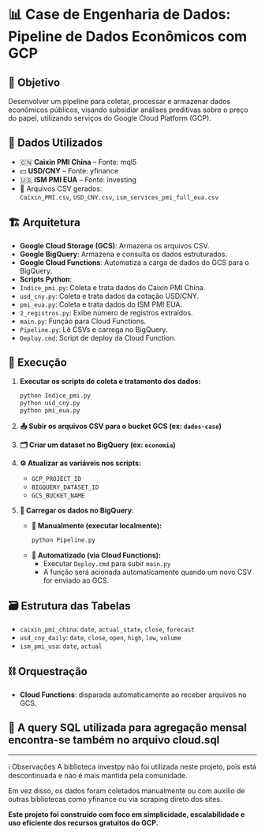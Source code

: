 # 📊 Case de Engenharia de Dados: Pipeline de Dados Econômicos com GCP

## 🎯 Objetivo

Desenvolver um pipeline para coletar, processar e armazenar dados econômicos públicos, visando subsidiar análises preditivas sobre o preço do papel, utilizando serviços do Google Cloud Platform (GCP).

## 📁 Dados Utilizados

- 🇨🇳 **Caixin PMI China** – Fonte: mql5  
- 💵 **USD/CNY** – Fonte: yfinance  
- 🇺🇸 **ISM PMI EUA** – Fonte: investing  
- 🧾 Arquivos CSV gerados:  
  `Caixin_PMI.csv`, `USD_CNY.csv`, `ism_services_pmi_full_eua.csv`

## 🏗️ Arquitetura

-  **Google Cloud Storage (GCS)**: Armazena os arquivos CSV.  
-  **Google BigQuery**: Armazena e consulta os dados estruturados.  
-  **Google Cloud Functions**: Automatiza a carga de dados do GCS para o BigQuery.  
-  **Scripts Python**:
  - `Indice_pmi.py`:  Coleta e trata dados do Caixin PMI China.
  - `usd_cny.py`:  Coleta e trata dados da cotação USD/CNY.
  - `pmi_eua.py`:  Coleta e trata dados do ISM PMI EUA.
  - `2_registros.py`:  Exibe número de registros extraídos.
  - `main.py`:  Função para Cloud Functions.
  - `Pipeline.py`:  Lê CSVs e carrega no BigQuery.
  - `Deploy.cmd`:  Script de deploy da Cloud Function.

## 🚀 Execução

1. **Executar os scripts de coleta e tratamento dos dados:**
   ```bash
   python Indice_pmi.py
   python usd_cny.py
   python pmi_eua.py
   ```

2. **📤 Subir os arquivos CSV para o bucket GCS (ex: `dados-case`)**

3. **🗂️ Criar um dataset no BigQuery (ex: `economia`)**

4. **⚙️ Atualizar as variáveis nos scripts:**
   - `GCP_PROJECT_ID`
   - `BIGQUERY_DATASET_ID`
   - `GCS_BUCKET_NAME`

5. **📡 Carregar os dados no BigQuery**:
   - **🔧 Manualmente (executar localmente):**
     ```bash
     python Pipeline.py
     ```
   - **🤖 Automatizado (via Cloud Functions):**
     - Executar `Deploy.cmd` para subir `main.py`
     - A função será acionada automaticamente quando um novo CSV for enviado ao GCS.

## 🗃️ Estrutura das Tabelas

- `caixin_pmi_china`: `date`, `actual_state`, `close`, `forecast`
- `usd_cny_daily`: `date`, `close`, `open`, `high`, `low`, `volume`
- `ism_pmi_usa`: `date`, `actual`

## ⛓️ Orquestração

- **Cloud Functions**: disparada automaticamente ao receber arquivos no GCS.

## 📄 A query SQL utilizada para agregação mensal encontra-se também no arquivo cloud.sql
---

ℹ️ Observações
A biblioteca investpy não foi utilizada neste projeto, pois está descontinuada e não é mais mantida pela comunidade.

Em vez disso, os dados foram coletados manualmente ou com auxílio de outras bibliotecas como yfinance ou via scraping direto dos sites.

 **Este projeto foi construído com foco em simplicidade, escalabilidade e uso eficiente dos recursos gratuitos do GCP.**
